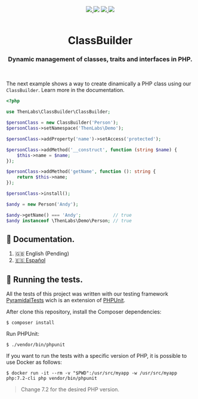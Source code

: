 <div align="center">
    <a href="https://github.com/thenlabs/class-builder/blob/v1/LICENSE.txt" target="_blank">
        <img src="https://img.shields.io/github/license/thenlabs/components?style=for-the-badge">
    </a>
    <img src="https://img.shields.io/packagist/php-v/thenlabs/components?style=for-the-badge">
    <a href="https://travis-ci.com/github/thenlabs/components" target="_blank">
        <img src="https://img.shields.io/travis/com/thenlabs/components?style=for-the-badge">
    </a>
    <a href="https://twitter.com/ThenLabsOrg" target="_blank">
        <img src="https://img.shields.io/twitter/follow/thenlabs?style=for-the-badge">
    </a>
</div>

<br>

<h1 align="center">ClassBuilder</h1>
<h3 align="center">Dynamic management of classes, traits and interfaces in PHP.</h3>

<br>

The next example shows a way to create dinamically a PHP class using our `ClassBuilder`. Learn more in the documentation.

```php
<?php

use ThenLabs\ClassBuilder\ClassBuilder;

$personClass = new ClassBuilder('Person');
$personClass->setNamespace('ThenLabs\Demo');

$personClass->addProperty('name')->setAccess('protected');

$personClass->addMethod('__construct', function (string $name) {
    $this->name = $name;
});

$personClass->addMethod('getName', function (): string {
    return $this->name;
});

$personClass->install();

$andy = new Person('Andy');

$andy->getName() === 'Andy';            // true
$andy instanceof \ThenLabs\Demo\Person; // true
```

## 📖 Documentation.

1. 🇬🇧 English (Pending)
2. [🇪🇸 Español](https://thenlabs.org/es/doc/components/master/index.html)

## 🧪 Running the tests.

All the tests of this project was written with our testing framework [PyramidalTests][pyramidal-tests] wich is an extension of [PHPUnit][phpunit].

After clone this repository, install the Composer dependencies:

    $ composer install

Run PHPUnit:

    $ ./vendor/bin/phpunit

[phpunit]: https://phpunit.de
[pyramidal-tests]: https://github.com/thenlabs/pyramidal-tests

If you want to run the tests with a specific version of PHP, it is possible to use Docker as follows:

    $ docker run -it --rm -v "$PWD":/usr/src/myapp -w /usr/src/myapp php:7.2-cli php vendor/bin/phpunit

>Change 7.2 for the desired PHP version.

